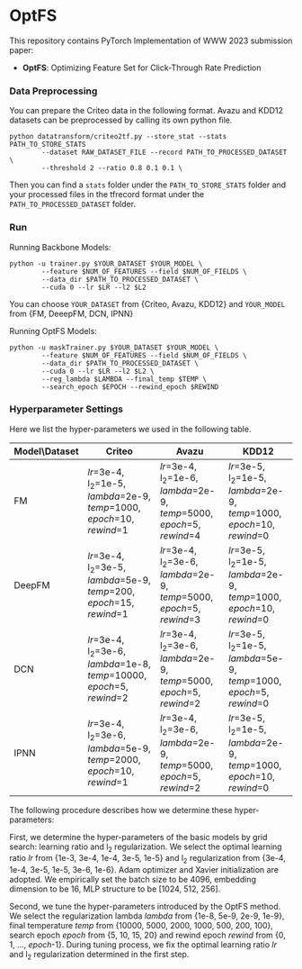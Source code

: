 # OptFS
This repository contains PyTorch Implementation of WWW 2023 submission paper:
  - **OptFS**: Optimizing Feature Set for Click-Through Rate Prediction

### Data Preprocessing

You can prepare the Criteo data in the following format. Avazu and KDD12 datasets can be preprocessed by calling its own python file.

```
python datatransform/criteo2tf.py --store_stat --stats PATH_TO_STORE_STATS
		--dataset RAW_DATASET_FILE --record PATH_TO_PROCESSED_DATASET \
		--threshold 2 --ratio 0.8 0.1 0.1 \
```

Then you can find a `stats` folder under the `PATH_TO_STORE_STATS` folder and your processed files in the tfrecord format under the `PATH_TO_PROCESSED_DATASET` folder. 

### Run

Running Backbone Models:
```
python -u trainer.py $YOUR_DATASET $YOUR_MODEL \
        --feature $NUM_OF_FEATURES --field $NUM_OF_FIELDS \
        --data_dir $PATH_TO_PROCESSED_DATASET \
        --cuda 0 --lr $LR --l2 $L2
```

You can choose `YOUR_DATASET` from \{Criteo, Avazu, KDD12\} and `YOUR_MODEL` from \{FM, DeeepFM, DCN, IPNN\}


Running OptFS Models:
```
python -u maskTrainer.py $YOUR_DATASET $YOUR_MODEL \
        --feature $NUM_OF_FEATURES --field $NUM_OF_FIELDS \
        --data_dir $PATH_TO_PROCESSED_DATASET \
        --cuda 0 --lr $LR --l2 $L2 \
        --reg_lambda $LAMBDA --final_temp $TEMP \
        --search_epoch $EPOCH --rewind_epoch $REWIND
```

### Hyperparameter Settings

Here we list the hyper-parameters we used in the following table.

| Model\Dataset | Criteo | Avazu | KDD12 |
| ------------- | ------------------------------------------------------------ | ------------------------------------------------------------ | ------------------------------------------------------------ |
| FM            | _lr_=3e-4, l<sub>2</sub>=1e-5, _lambda_=2e-9, _temp_=1000, _epoch_=10, _rewind_=1 | _lr_=3e-4, l<sub>2</sub>=1e-6, _lambda_=2e-9, _temp_=5000, _epoch_=5, _rewind_=4 | _lr_=3e-5, l<sub>2</sub>=1e-5, _lambda_=2e-9, _temp_=1000, _epoch_=10, _rewind_=0 |
| DeepFM        | _lr_=3e-4, l<sub>2</sub>=3e-5, _lambda_=5e-9, _temp_=200,  _epoch_=15, _rewind_=1 | _lr_=3e-4, l<sub>2</sub>=3e-6, _lambda_=2e-9, _temp_=5000, _epoch_=5, _rewind_=3 | _lr_=3e-5, l<sub>2</sub>=1e-5, _lambda_=2e-9, _temp_=1000, _epoch_=10, _rewind_=0 |
| DCN           | _lr_=3e-4, l<sub>2</sub>=3e-6, _lambda_=1e-8, _temp_=10000, _epoch_=5, _rewind_=2 | _lr_=3e-4, l<sub>2</sub>=3e-6, _lambda_=2e-9, _temp_=5000, _epoch_=5, _rewind_=2 | _lr_=3e-5, l<sub>2</sub>=1e-5, _lambda_=5e-9, _temp_=1000, _epoch_=5,  _rewind_=0 |
| IPNN          | _lr_=3e-4, l<sub>2</sub>=3e-6, _lambda_=5e-9, _temp_=2000, _epoch_=10, _rewind_=1 | _lr_=3e-4, l<sub>2</sub>=3e-6, _lambda_=2e-9, _temp_=5000, _epoch_=5, _rewind_=2 | _lr_=3e-5, l<sub>2</sub>=1e-5, _lambda_=2e-9, _temp_=1000, _epoch_=10, _rewind_=0 |

The following procedure describes how we determine these hyper-parameters:

First, we determine the hyper-parameters of the basic models by grid search: learning ratio and l<sub>2</sub> regularization. We select the optimal learning ratio _lr_ from \{1e-3, 3e-4, 1e-4, 3e-5, 1e-5\} and l<sub>2</sub> regularization from \{3e-4, 1e-4, 3e-5, 1e-5, 3e-6, 1e-6\}. Adam optimizer and Xavier initialization are adopted. We empirically set the batch size to be 4096, embedding dimension to be 16, MLP structure to be [1024, 512, 256].

Second, we tune the hyper-parameters introduced by the OptFS method. We select the regularization lambda _lambda_ from \{1e-8, 5e-9, 2e-9, 1e-9\}, final temperature _temp_ from \{10000, 5000, 2000, 1000, 500, 200, 100\}, search epoch _epoch_ from \{5, 10, 15, 20\} and rewind epoch _rewind_ from \{0, 1, ..., _epoch_-1\}. During tuning process, we fix the optimal learning ratio _lr_ and l<sub>2</sub> regularization determined in the first step.
